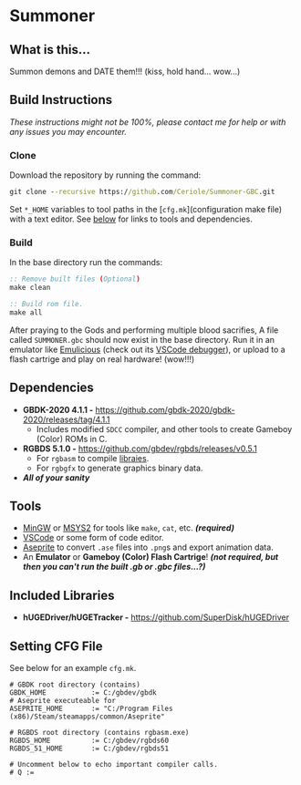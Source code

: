 # Summoner

## What is this...

Summon demons and DATE them!!! (kiss, hold hand... wow...)

## Build Instructions

*These instructions might not be 100%, please contact me for help or with any issues you may encounter.*

### Clone

Download the repository by running the command:
```bat
git clone --recursive https://github.com/Ceriole/Summoner-GBC.git
```

Set `*_HOME` variables to tool paths in the [`cfg.mk`](configuration make file) with a text editor. See [below](#requirements) for links to tools and dependencies.

### Build

In the base directory run the commands:

```bat
:: Remove built files (Optional)
make clean

:: Build rom file.
make all
```

After praying to the Gods and performing multiple blood sacrifies, A file called `SUMMONER.gbc` should now exist in the base directory. Run it in an emulator like [Emulicious](https://emulicious.net/) (check out its [VSCode debugger](https://marketplace.visualstudio.com/items?itemName=emulicious.emulicious-debugger)), or upload to a flash cartrige and play on real hardware! (wow!!!)

## Dependencies

- **GBDK-2020 4.1.1 -** https://github.com/gbdk-2020/gbdk-2020/releases/tag/4.1.1
    - Includes modified `SDCC` compiler, and other tools to create Gameboy (Color) ROMs in C.
- **RGBDS 5.1.0 -** https://github.com/gbdev/rgbds/releases/v0.5.1
    - For `rgbasm` to compile [libraies](lib).
    - For `rgbgfx` to generate graphics binary data.
- ***All of your sanity***

## Tools

- [MinGW](https://sourceforge.net/projects/mingw/) or [MSYS2](https://www.msys2.org/) for tools like `make`, `cat`, etc. ***(required)***
- [VSCode](https://code.visualstudio.com/) or some form of code editor.
- [Aseprite](https://www.aseprite.org/) to convert `.ase` files into `.png`s and export animation data.
- An **Emulator** or **Gameboy (Color) Flash Cartrige**! ***(not required, but then you can't run the built .gb or .gbc files...?)***

## Included Libraries

- **hUGEDriver/hUGETracker -** https://github.com/SuperDisk/hUGEDriver

## Setting CFG File

See below for an example `cfg.mk`.

```make
# GBDK root directory (contains)
GBDK_HOME			:= C:/gbdev/gbdk
# Aseprite executeable for 
ASEPRITE_HOME		:= "C:/Program Files (x86)/Steam/steamapps/common/Aseprite"

# RGBDS root directory (contains rgbasm.exe)
RGBDS_HOME			:= C:/gbdev/rgbds60
RGBDS_51_HOME		:= C:/gbdev/rgbds51

# Uncomment below to echo important compiler calls.
# Q :=
```
